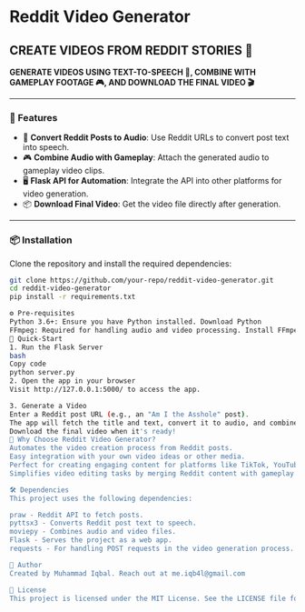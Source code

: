# Reddit Video Generator

## CREATE VIDEOS FROM REDDIT STORIES 🎥

**GENERATE VIDEOS USING TEXT-TO-SPEECH 🎤, COMBINE WITH GAMEPLAY FOOTAGE 🎮, AND DOWNLOAD THE FINAL VIDEO 🎬**

---

### 🚀 Features

- 📝 **Convert Reddit Posts to Audio**: Use Reddit URLs to convert post text into speech.
- 🎮 **Combine Audio with Gameplay**: Attach the generated audio to gameplay video clips.
- 🖥️ **Flask API for Automation**: Integrate the API into other platforms for video generation.
- 📦 **Download Final Video**: Get the video file directly after generation.

---

### 📦 Installation

Clone the repository and install the required dependencies:

```bash
git clone https://github.com/your-repo/reddit-video-generator.git
cd reddit-video-generator
pip install -r requirements.txt

⚙️ Pre-requisites
Python 3.6+: Ensure you have Python installed. Download Python
FFmpeg: Required for handling audio and video processing. Install FFmpeg.
📝 Quick-Start
1. Run the Flask Server
bash
Copy code
python server.py
2. Open the app in your browser
Visit http://127.0.0.1:5000/ to access the app.

3. Generate a Video
Enter a Reddit post URL (e.g., an "Am I the Asshole" post).
The app will fetch the title and text, convert it to audio, and combine it with a gameplay video.
Download the final video when it's ready!
🎯 Why Choose Reddit Video Generator?
Automates the video creation process from Reddit posts.
Easy integration with your own video ideas or other media.
Perfect for creating engaging content for platforms like TikTok, YouTube, or Instagram.
Simplifies video editing tasks by merging Reddit content with gameplay clips automatically.

🛠 Dependencies
This project uses the following dependencies:

praw - Reddit API to fetch posts.
pyttsx3 - Converts Reddit post text to speech.
moviepy - Combines audio and video files.
Flask - Serves the project as a web app.
requests - For handling POST requests in the video generation process.

👤 Author
Created by Muhammad Iqbal. Reach out at me.iqb4l@gmail.com

📄 License
This project is licensed under the MIT License. See the LICENSE file for details.
